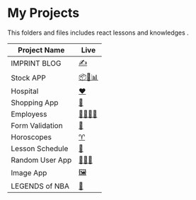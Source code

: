 # My Projects
This folders and files includes react lessons and knowledges .
<table>
  <theader>
    <tr>
    <th>Project Name</th>
    <th>Live</th>
    </tr>
  </theader>
  <tbody>
     <tr id="1">
      <td>IMPRINT BLOG</td>
      <td>
        <a href="https://imprint-blog-app.vercel.app/" alt="IMPRINT">✍</a>
      </td>
    </tr>
     <tr id="2">
      <td>Stock APP</td>
      <td>
        <a href="stock-app-rose.vercel.app" alt="STOCK">📦📅📊</a>
      </td>
    </tr>
       <tr id="3">
      <td>Hospital </td>
      <td >
        <a href="https://main--visionary-parfait-789f06.netlify.app/" alt="AppoıntmentApp" >❤</a>
      </td>
    </tr>
     <tr id="4">
      <td>Shopping App </td>
      <td >
        <a href="https://c-shopping-git-main-samedfft2634.vercel.app/" alt="CShopping" >🛒</a>
      </td>
    </tr>
     <tr id="5">
      <td>Employess</td>
      <td >
        <a href="https://employees-react-practice-pagination.vercel.app/" alt="Employees" >👨‍💼👩‍💼</a>
      </td>
    </tr>
      <tr id="6">
      <td>Form Validation </td>
      <td >
        <a href="https://main--warm-parfait-111010.netlify.app/" alt="Form" >📝</a>
      </td>
    </tr>
    <tr id="7">
      <td>Horoscopes</td>
      <td>
        <a href="https://horoscopes-sage.vercel.app/" alt="Horoscopes">♈</a>
      </td>
    <tr id="8">
      <td>Lesson Schedule</td>
      <td>
        <a href="https://scheduler-two-vert.vercel.app/" alt="scheduler">📓</a>
      </td>
    </tr>
    </tr>
      <tr id="9">
      <td>Random User App </td>
      <td >
        <a href="https://random-user-app-blue.vercel.app/" alt="imgApp" >👩👨‍🦰</a>
      </td>
    </tr>
    <tr id="10">
      <td>Image App</td>
      <td>
        <a href="https://lesson-of-reacts-imageapp.vercel.app/" alt="imgApp">🖼</a>
      </td>
    </tr>
    <tr id="11">
      <td>LEGENDS of NBA</td>
      <td >
        <a href="https://nba-legends-one.vercel.app/" alt="imgApp" >🏀</a>
      </td>
    </tr>
   
 
  
 
   
  </tbody>
</table>

